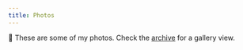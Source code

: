 ```yaml
---
title: Photos
---
```


<div class="box">

📸 These are some of my photos. Check the [archive](/photos/archive/) for a gallery view.

</div>
